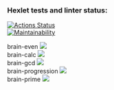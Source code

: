 ### Hexlet tests and linter status:
[![Actions Status](https://github.com/EkaterinaRina/frontend-project-44/actions/workflows/hexlet-check.yml/badge.svg)](https://github.com/EkaterinaRina/frontend-project-44/actions)  
[![Maintainability](https://api.codeclimate.com/v1/badges/b6acb36ff975ee7f3223/maintainability)](https://codeclimate.com/github/EkaterinaRina/frontend-project-44/maintainability)  

brain-even <a href="https://asciinema.org/a/0WRhxumtkLz9SLikdifOUgmmp" target="_blank"><img src="https://asciinema.org/a/0WRhxumtkLz9SLikdifOUgmmp.svg" /></a>    
brain-calc <a href="https://asciinema.org/a/9uDD7pyUcf8AvuIB2pFCewEd8" target="_blank"><img src="https://asciinema.org/a/9uDD7pyUcf8AvuIB2pFCewEd8.svg" /></a>    
brain-gcd <a href="https://asciinema.org/a/KLm6Ikz7vrXSg71uUFstz8U1x" target="_blank"><img src="https://asciinema.org/a/KLm6Ikz7vrXSg71uUFstz8U1x.svg" /></a>    
brain-progression <a href="https://asciinema.org/a/FEuNElvLPltDx6gijI5uUKtOx" target="_blank"><img src="https://asciinema.org/a/FEuNElvLPltDx6gijI5uUKtOx.svg" /></a>  
brain-prime <a href="https://asciinema.org/a/xlia8O2lOdyfgFqf60nwIxgqB" target="_blank"><img src="https://asciinema.org/a/xlia8O2lOdyfgFqf60nwIxgqB.svg" /></a>   
